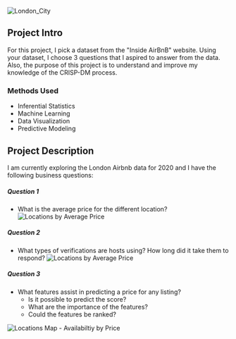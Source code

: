 ![London_City](./Images/London_City.jpg)


## Project Intro
For this project, I pick a dataset from the "Inside AirBnB" website. Using your dataset, I choose 3 questions that I aspired to answer from the data. Also, the purpose of this project is to understand and improve my knowledge of the CRISP-DM process.

### Methods Used
* Inferential Statistics
* Machine Learning
* Data Visualization
* Predictive Modeling

## Project Description
I am currently exploring the London Airbnb data for 2020 and I have the following business questions:

##### Question 1
- What is the average price for the different location?
![Locations by Average Price](,/Images/Neighbourhood_av_price_histogram_plots.png)

##### Question 2
- What types of verifications are hosts using? How long did it take them to respond?
![Locations by Average Price](./Images/Verification_type_price_histogram_plots.png)

##### Question 3
- What features assist in predicting a price for any listing?
  - Is it possible to predict the score?
  - What are the importance of the features?
  - Could the features be ranked?

![Locations Map - Availabiltiy by Price](./Images/availability_365_prices_scatterplot.png)

